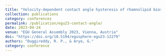 ```yaml
---
title: "Velocity-dependent contact angle hysteresis of rhamnolipid biosurfactant on peat"
collection: publications
category: conferences
permalink: /publication/egu23-contact-angle/
date: 2023-04-24
venue: "EGU General Assembly 2023, Vienna, Austria"
doi: "https://doi.org/10.5194/egusphere-egu23-12279"
authors: "Duggireddy, R. P., & Arye, G."
category: conference
---
```

